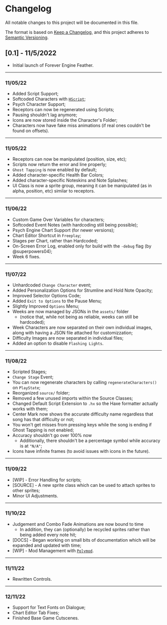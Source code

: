 # Changelog

All notable changes to this project will be documented in this file.

The format is based on [Keep a Changelog](https://keepachangelog.com/en/1.0.0/), 
and this project adheres to [Semantic Versioning](https://semver.org/spec/v2.0.0.html).

## [0.1] - 11/5/2022
- Initial launch of Forever Engine Feather.

--------------------------
### 11/05/22
- Added Script Support;
- Softcoded Characters with [`HScript`](https://github.com/HaxeFoundation/hscript);
- Psych Character Support;
- Receptors can now be regenerated using Scripts;
- Pausing shouldn't lag anymore;
- Icons are now stored inside the Character's Folder;
- Characters now have fake miss animations (if real ones couldn't be found on offsets).

--------------------------
### 11/05/22

- Receptors can now be manipulated (position, size, etc);
- Scripts now return the error and line properly;
- `Ghost Tapping` is now enabled by default;
- Added character-specific Health Bar Colors;
- Added character-specific Noteskins and Note Splashes;
- UI Class is now a sprite group, meaning it can be manipulated (as in alpha, position, etc) similar to receptors.

--------------------------
### 11/06/22

- Custom Game Over Variables for characters;
- Softcoded Event Notes (with hardcoding still being possible);
- Psych Engine Chart Support (for newer versions);
- Chart Editor Shortcut in `Freeplay`;
- Stages per Chart, rather than Hardcoded;
- On-Screen Error Log, enabled only for build with the `-debug` flag (by @superpowers04);
- Week 6 fixes.

--------------------------
### 11/07/22

- Unhardcoded `Change Character` event;
- Added Personalization Options for Strumline and Hold Note Opacity;
- Improved Selector Options Code;
- Added `Exit to Options` to the Pause Menu;
- Slightly Improved `Options` Menu;
- Weeks are now managed by JSONs in the `assets/` folder 
  * (notice that, while not being as reliable, weeks can still be hardcoded);
- Week Characters are now separated on their own individual images, along with having a JSON file attached for customizzation;
- Difficulty Images are now separated in individual files;
- Added an option to disable `Flashing Lights`.

--------------------------
### 11/08/22

- Scripted Stages;
- `Change Stage` Event;
- You can now regenerate characters by calling `regenerateCharacters()` on `PlayState`;
- Reorganized `source/` folder;
- Removed a few unused imports within the Source Classes;
- Changed Default Script Extension to ``.hx`` so the Haxe formatter actually works with them;
- Center Mark now shows the accurate difficulty name regardless that song has that difficulty or not;
- You won't get misses from pressing keys while the song is ending if Ghost Tapping is not enabled;
- Accuracy shouldn't go over 100% now
  * Additionally, there shouldn't be a percentage symbol while accuracy is at `"N/A"`;
- Icons have infinite frames (to avoid issues with icons in the future).

--------------------------
### 11/09/22

- [WIP] - Error Handling for scripts;
- [SOURCE] - A new sprite class which can be used to attach sprites to other sprites;
- Minor UI Adjustments.

--------------------------
### 11/10/22

- Judgement and Combo Fade Animations are now bound to time
  * In addition, they can (optionally) be recycled sprites rather than being added every note hit;
- [DOCS] - Began working on small bits of documentation which will be expanded and updated with time;
- [WIP] - Mod Management with [`Polymod`](https://github.com/larsiusprime/polymod).

--------------------------
### 11/11/22

- Rewritten Controls.

--------------------------
### 12/11/22

- Support for Text Fonts on Dialogue;
- Chart Editor Tab Fixes;
- Finished Base Game Cutscenes.
